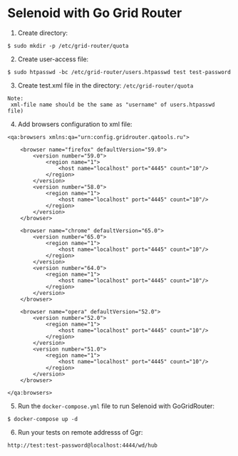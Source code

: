 # Selenoid with Go Grid Router

1. Create directory:

```
$ sudo mkdir -p /etc/grid-router/quota
```

2. Create user-access file:

```
$ sudo htpasswd -bc /etc/grid-router/users.htpasswd test test-password

```
3. Create test.xml file in the directory: `/etc/grid-router/quota`
 ````
 Note: 
  xml-file name should be the same as "username" of users.htpasswd file)
 ````
 4. Add browsers configuration to xml file:
 ```
 <qa:browsers xmlns:qa="urn:config.gridrouter.qatools.ru">
 
     <browser name="firefox" defaultVersion="59.0">
         <version number="59.0">
             <region name="1">
                 <host name="localhost" port="4445" count="10"/>
             </region>
         </version>
         <version number="58.0">
             <region name="1">
                 <host name="localhost" port="4445" count="10"/>
             </region>
         </version>
     </browser>
 
     <browser name="chrome" defaultVersion="65.0">
         <version number="65.0">
             <region name="1">
                 <host name="localhost" port="4445" count="10"/>
             </region>
         </version>
         <version number="64.0">
             <region name="1">
                 <host name="localhost" port="4445" count="10"/>
             </region>
         </version>
     </browser>
 
     <browser name="opera" defaultVersion="52.0">
         <version number="52.0">
             <region name="1">
                 <host name="localhost" port="4445" count="10"/>
             </region>
         </version>
         <version number="51.0">
             <region name="1">
                 <host name="localhost" port="4445" count="10"/>
             </region>
         </version>
     </browser>
 
 </qa:browsers>

```

5. Run the `docker-compose.yml` file to run Selenoid with GoGridRouter:
```
$ docker-compose up -d
```

6. Run your tests on remote addresss of Ggr:

```
http://test:test-password@localhost:4444/wd/hub

```